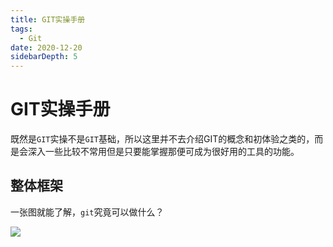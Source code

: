 ```yaml
---
title: GIT实操手册
tags:
  - Git
date: 2020-12-20
sidebarDepth: 5
---
```

# GIT实操手册
既然是`GIT`实操不是`GIT`基础，所以这里并不去介绍GIT的概念和初体验之类的，而是会深入一些比较不常用但是只要能掌握那便可成为很好用的工具的功能。

## 整体框架

一张图就能了解，`git`究竟可以做什么？

![](/assets/images/more/git/01.png)

